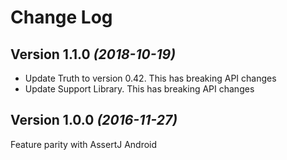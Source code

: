 # Change Log

## Version 1.1.0 *(2018-10-19)*
- Update Truth to version 0.42. This has breaking API changes
- Update Support Library. This has breaking API changes

## Version 1.0.0 *(2016-11-27)*
Feature parity with AssertJ Android